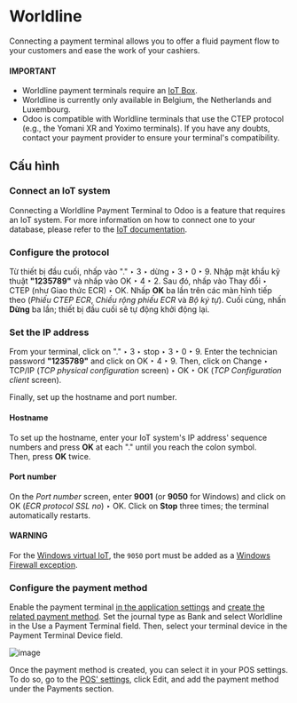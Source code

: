 # Worldline

Connecting a payment terminal allows you to offer a fluid payment flow to your customers and ease
the work of your cashiers.

#### IMPORTANT
- Worldline payment terminals require an [IoT Box](../../../../general/iot.md).
- Worldline is currently only available in Belgium, the Netherlands and Luxembourg.
- Odoo is compatible with Worldline terminals that use the CTEP protocol (e.g., the Yomani XR and
  Yoximo terminals). If you have any doubts, contact your payment provider to ensure your
  terminal's compatibility.

## Cấu hình

### Connect an IoT system

Connecting a Worldline Payment Terminal to Odoo is a feature that requires an IoT system. For more
information on how to connect one to your database, please refer to the
[IoT documentation](../../../../general/iot.md).

### Configure the protocol

Từ thiết bị đầu cuối, nhấp vào "." ‣ 3 ‣ dừng ‣ 3 ‣ 0 ‣ 9. Nhập mật khẩu kỹ thuật **"1235789"** và nhấp vào OK ‣ 4 ‣ 2. Sau đó, nhấp vào Thay đổi ‣ CTEP (như Giao thức ECR) ‣ OK. Nhấp **OK** ba lần trên các màn hình tiếp theo (*Phiếu CTEP ECR*, *Chiều rộng phiếu ECR* và *Bộ ký tự*). Cuối cùng, nhấn **Dừng** ba lần; thiết bị đầu cuối sẽ tự động khởi động lại.

### Set the IP address

From your terminal, click on "." ‣ 3 ‣ stop ‣ 3 ‣ 0 ‣ 9. Enter the
technician password **"1235789"** and click on OK ‣ 4 ‣ 9. Then, click on
Change ‣ TCP/IP (*TCP physical configuration* screen) ‣ OK ‣
OK (*TCP Configuration client* screen).

Finally, set up the hostname and port number.

#### Hostname

To set up the hostname, enter your IoT system's IP address' sequence numbers and press **OK** at
each "." until you reach the colon symbol.
<br/>
Then, press **OK** twice.
<br/>

#### Port number

On the *Port number* screen, enter **9001** (or **9050** for Windows) and click on
OK (*ECR protocol SSL no*) ‣ OK. Click on **Stop** three times;
the terminal automatically restarts.

#### WARNING
For the [Windows virtual IoT](../../../../general/iot.md), the `9050` port must be added
as a [Windows Firewall exception](../../../../general/iot/windows_iot.md#iot-windows-iot-firewall).

### Configure the payment method

Enable the payment terminal [in the application settings](../../configuration.md#configuration-settings) and
[create the related payment method](../../payment_methods.md). Set the journal type as
Bank and select Worldline in the Use a Payment Terminal field.
Then, select your terminal device in the Payment Terminal Device field.

![image](applications/sales/point_of_sale/payment_methods/terminals/worldline/worldline-payment-terminals.png)

Once the payment method is created, you can select it in your POS settings. To do so, go to the
[POS' settings](../../configuration.md#configuration-settings), click Edit, and add the payment method
under the Payments section.

<a id="worldline-yomani-info"></a>
